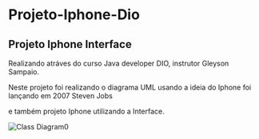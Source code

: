 # Projeto-Iphone-Dio

## Projeto Iphone Interface


Realizando atráves do curso Java developer DIO, instrutor Gleyson Sampaio.

Neste projeto foi realizando o diagrama UML usando a ideia do Iphone foi lançando em 2007 Steven Jobs

e também projeto Iphone utilizando a Interface.







![Class Diagram0](https://user-images.githubusercontent.com/106537496/192070863-efad6c89-c70c-4023-a83f-e65df92259d0.png)

